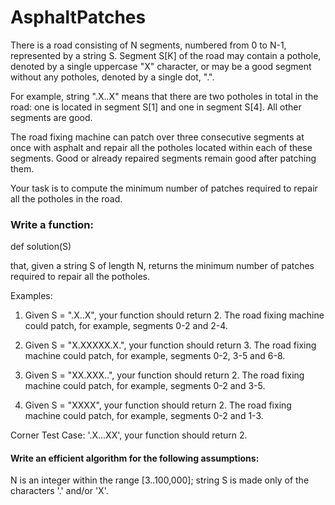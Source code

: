 # AsphaltPatches

There is a road consisting of N segments, numbered from 0 to N-1, represented by a string S. Segment S[K] of the road may contain a pothole, denoted by a single uppercase "X" character, or may be a good segment without any potholes, denoted by a single dot, ".".

For example, string ".X..X" means that there are two potholes in total in the road: one is located in segment S[1] and one in segment S[4]. All other segments are good.

The road fixing machine can patch over three consecutive segments at once with asphalt and repair all the potholes located within each of these segments. Good or already repaired segments remain good after patching them.

Your task is to compute the minimum number of patches required to repair all the potholes in the road.

### Write a function:

def solution(S)

that, given a string S of length N, returns the minimum number of patches required to repair all the potholes.

Examples:

1. Given S = ".X..X", your function should return 2. The road fixing machine could patch, for example, segments 0-2 and 2-4.

2. Given S = "X.XXXXX.X.", your function should return 3. The road fixing machine could patch, for example, segments 0-2, 3-5 and 6-8.

3. Given S = "XX.XXX..", your function should return 2. The road fixing machine could patch, for example, segments 0-2 and 3-5.

4. Given S = "XXXX", your function should return 2. The road fixing machine could patch, for example, segments 0-2 and 1-3.

Corner Test Case: '.X...XX', your function should return 2.

#### Write an efficient algorithm for the following assumptions:

N is an integer within the range [3..100,000];
string S is made only of the characters '.' and/or 'X'.